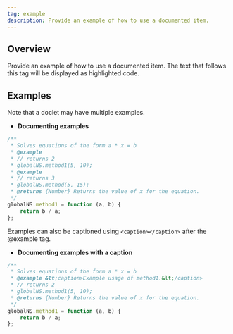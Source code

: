 ```yaml
---
tag: example
description: Provide an example of how to use a documented item.
---
```


## Overview

Provide an example of how to use a documented item. The text that follows this tag will be displayed
as highlighted code.


## Examples

Note that a doclet may have multiple examples.

- **Documenting examples**

```js
/**
 * Solves equations of the form a * x = b
 * @example
 * // returns 2
 * globalNS.method1(5, 10);
 * @example
 * // returns 3
 * globalNS.method(5, 15);
 * @returns {Number} Returns the value of x for the equation.
 */
globalNS.method1 = function (a, b) {
    return b / a;
};
```


Examples can also be captioned using `<caption></caption>` after the @example tag.

- **Documenting examples with a caption**

```js
/**
 * Solves equations of the form a * x = b
 * @example &lt;caption>Example usage of method1.&lt;/caption>
 * // returns 2
 * globalNS.method1(5, 10);
 * @returns {Number} Returns the value of x for the equation.
 */
globalNS.method1 = function (a, b) {
    return b / a;
};
```

